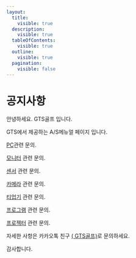 ```yaml
---
layout:
  title:
    visible: true
  description:
    visible: true
  tableOfContents:
    visible: true
  outline:
    visible: true
  pagination:
    visible: false
---
```


# 공지사항

안녕하세요. GTS골프 입니다.

GTS에서 제공하는 A/S메뉴얼 페이지 입니다.



[PC](g3doc/get\_started/index.md)관련 문의.

[모니터](g3doc/tutorials/index.md) 관련 문의.

[센서](g3doc/how\_tos/index.md) 관련 문의.

&#x20;[카메라](g3doc/api\_docs/index.md)  관련 문의.

[티업기](g3doc/resources/index.md) 관련 문의.

[프로그램](g3doc/resources/index.md) 관련 문의.

[프로젝터](index-7/) 관련 문의.



자세한  사항은 카카오톡 친구 [( GTS골프)](http://pf.kakao.com/\_GVbRu)로 문의하세요.

감사합니다.
